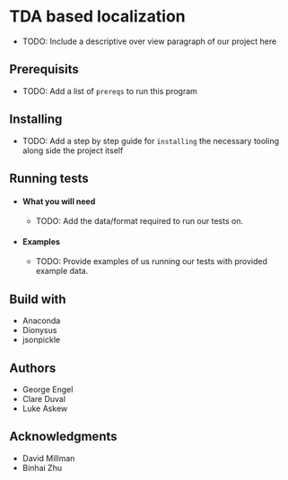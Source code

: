 # TDA based localization
* TODO: Include a descriptive over view paragraph of our project here

## Prerequisits
* TODO: Add a list of `prereqs` to run this program

## Installing
* TODO: Add a step by step guide for `installing` the necessary tooling along side the project itself

## Running tests 

- #### What you will need
    - TODO: Add the data/format required to run our tests on.

- #### Examples
    - TODO: Provide examples of us running our tests with provided example data.

## Build with
- Anaconda
- Dionysus
- jsonpickle

## Authors
- George Engel
- Clare Duval
- Luke Askew

## Acknowledgments
- David Millman
- Binhai Zhu
